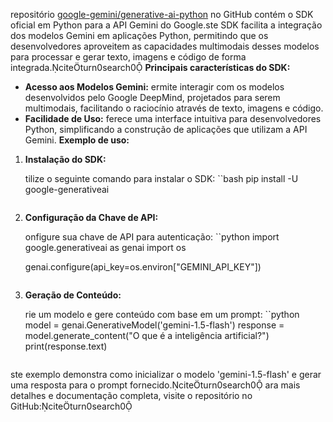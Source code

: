  repositório [google-gemini/generative-ai-python](https://github.com/google-gemini/generative-ai-python) no GitHub contém o SDK oficial em Python para a API Gemini do Google.ste SDK facilita a integração dos modelos Gemini em aplicações Python, permitindo que os desenvolvedores aproveitem as capacidades multimodais desses modelos para processar e gerar texto, imagens e código de forma integrada.citeturn0search0
**Principais características do SDK:**

- **Acesso aos Modelos Gemini:** ermite interagir com os modelos desenvolvidos pelo Google DeepMind, projetados para serem multimodais, facilitando o raciocínio através de texto, imagens e código.
- **Facilidade de Uso:** ferece uma interface intuitiva para desenvolvedores Python, simplificando a construção de aplicações que utilizam a API Gemini.
**Exemplo de uso:**

1. **Instalação do SDK:**

   tilize o seguinte comando para instalar o SDK:
   ``bash
   pip install -U google-generativeai
   ```
2. **Configuração da Chave de API:**

   onfigure sua chave de API para autenticação:
   ``python
   import google.generativeai as genai
   import os

   genai.configure(api_key=os.environ["GEMINI_API_KEY"])
   ```
3. **Geração de Conteúdo:**

   rie um modelo e gere conteúdo com base em um prompt:
   ``python
   model = genai.GenerativeModel('gemini-1.5-flash')
   response = model.generate_content("O que é a inteligência artificial?")
   print(response.text)
   ```
ste exemplo demonstra como inicializar o modelo 'gemini-1.5-flash' e gerar uma resposta para o prompt fornecido.citeturn0search0
ara mais detalhes e documentação completa, visite o repositório no GitHub:citeturn0search0
